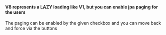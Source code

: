 #### V8 represents a LAZY loading like V1, but you can enable jpa paging for the users
The paging can be enabled by the given checkbox and you can move back and force via the buttons
